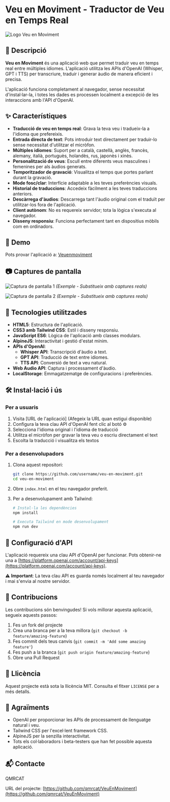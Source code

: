 # Veu en Moviment - Traductor de Veu en Temps Real

![Logo Veu en Moviment](./imatges/veuenmoviment.png)

## 📝 Descripció

**Veu en Moviment** és una aplicació web que permet traduir veu en temps real entre múltiples idiomes. L'aplicació utilitza les APIs d'OpenAI (Whisper, GPT i TTS) per transcriure, traduir i generar àudio de manera eficient i precisa.

L'aplicació funciona completament al navegador, sense necessitat d'instal·lar-la, i totes les dades es processen localment a excepció de les interaccions amb l'API d'OpenAI.

## ✨ Característiques

- **Traducció de veu en temps real**: Grava la teva veu i tradueix-la a l'idioma que prefereixis.
- **Entrada directa de text**: Pots introduir text directament per traduir-lo sense necessitat d'utilitzar el micròfon.
- **Múltiples idiomes**: Suport per a català, castellà, anglès, francès, alemany, italià, portuguès, holandès, rus, japonès i xinès.
- **Personalització de veus**: Escull entre diferents veus masculines i femenines per als àudios generats.
- **Temporitzador de gravació**: Visualitza el temps que portes parlant durant la gravació.
- **Mode fosc/clar**: Interfície adaptable a les teves preferències visuals.
- **Historial de traduccions**: Accedeix fàcilment a les teves traduccions anteriors.
- **Descàrrega d'àudios**: Descarrega tant l'àudio original com el traduït per utilitzar-los fora de l'aplicació.
- **Client autònom**: No es requereix servidor; tota la lògica s'executa al navegador.
- **Disseny responsiu**: Funciona perfectament tant en dispositius mòbils com en ordinadors.

## 🚀 Demo

Pots provar l'aplicació a: [Veuenmoviment](https://qmrcat.github.io/VeuEnMoviment/)

## 📷 Captures de pantalla

![Captura de pantalla 1](./imatges/screenshot-a.png) *(Exemple - Substitueix amb captures reals)*

![Captura de pantalla 2](./imatges/screenshot-b.png) *(Exemple - Substitueix amb captures reals)*

## 🔧 Tecnologies utilitzades

- **HTML5**: Estructura de l'aplicació.
- **CSS3 amb Tailwind CSS**: Estil i disseny responsiu.
- **JavaScript ES6**: Lògica de l'aplicació amb classes modulars.
- **AlpineJS**: Interactivitat i gestió d'estat mínim.
- **APIs d'OpenAI**:
  - **Whisper API**: Transcripció d'àudio a text.
  - **GPT API**: Traducció de text entre idiomes.
  - **TTS API**: Conversió de text a veu natural.
- **Web Audio API**: Captura i processament d'àudio.
- **LocalStorage**: Emmagatzematge de configuracions i preferències.

## 🛠️ Instal·lació i ús

### Per a usuaris

1. Visita [URL de l'aplicació] (Afegeix la URL quan estigui disponible)
2. Configura la teva clau API d'OpenAI fent clic al botó ⚙️
3. Selecciona l'idioma original i l'idioma de traducció
4. Utilitza el micròfon per gravar la teva veu o escriu directament el text
5. Escolta la traducció i visualitza els textos

### Per a desenvolupadors

1. Clona aquest repositori:
   ```bash
   git clone https://github.com/username/veu-en-moviment.git
   cd veu-en-moviment
   ```

2. Obre `index.html` en el teu navegador preferit.

3. Per a desenvolupament amb Tailwind:
   ```bash
   # Instal·la les dependències
   npm install
   
   # Executa Tailwind en mode desenvolupament
   npm run dev
   ```

## 🔑 Configuració d'API

L'aplicació requereix una clau API d'OpenAI per funcionar. Pots obtenir-ne una a [https://platform.openai.com/account/api-keys](https://platform.openai.com/account/api-keys).

⚠️ **Important**: La teva clau API es guarda només localment al teu navegador i mai s'envia al nostre servidor.

## 🤝 Contribucions

Les contribucions són benvingudes! Si vols millorar aquesta aplicació, segueix aquests passos:

1. Fes un fork del projecte
2. Crea una branca per a la teva millora (`git checkout -b feature/amazing-feature`)
3. Fes commit dels teus canvis (`git commit -m 'Add some amazing feature'`)
4. Fes push a la branca (`git push origin feature/amazing-feature`)
5. Obre una Pull Request

## 📜 Llicència

Aquest projecte està sota la llicència MIT. Consulta el fitxer `LICENSE` per a més detalls.

## 🙏 Agraïments

- OpenAI per proporcionar les APIs de processament de llenguatge natural i veu.
- Tailwind CSS per l'excel·lent framework CSS.
- AlpineJS per la senzilla interactivitat.
- Tots els col·laboradors i beta-testers que han fet possible aquesta aplicació.

## 📬 Contacte

QMRCAT

URL del projecte: [https://github.com/qmrcat/VeuEnMoviment](https://github.com/qmrcat/VeuEnMoviment)